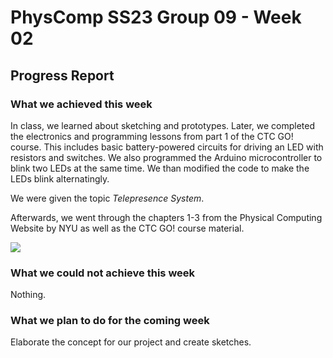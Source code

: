 # PhysComp SS23 Group 09 - Week 02

## Progress Report

### What we achieved this week

In class, we learned about sketching and prototypes. Later, we completed the electronics and programming lessons from part 1 of the CTC GO! course. This includes basic battery-powered circuits for driving an LED with resistors and switches. We also programmed the Arduino microcontroller to blink two LEDs at the same time. We than modified the code to make the LEDs blink alternatingly.

We were given the topic _Telepresence System_.

Afterwards, we went through the chapters 1-3 from the Physical Computing Website by NYU as well as the CTC GO! course material.

![](Figures/blink-2.gif)

### What we could not achieve this week

Nothing.

### What we plan to do for the coming week

Elaborate the concept for our project and create sketches.

